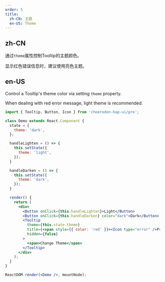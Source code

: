 ```yaml
---
order: 5
title:
  zh-CN: 主题
  en-US: Theme
---
```


## zh-CN

通过`theme`属性控制Tooltip的主题颜色。

显示红色错误信息时，建议使用亮色主题。

## en-US

Control a Tooltip's theme color via setting `theme` property.

When dealing with red error message, light theme is recommended.

````jsx
import { Tooltip, Button, Icon } from 'choerodon-hap-ui/pro';

class Demo extends React.Component {
  state = {
    theme: 'dark',
  };

  handleLighten = () => {
    this.setState({
      theme: 'light',
    });
  }

  handleDarken = () => {
    this.setState({
      theme: 'dark',
    });
  }

  render() {
    return (
      <div>
        <Button onClick={this.handleLighten}>Light</Button>
        <Button onClick={this.handleDarken} color="dark">Dark</Button>
        <Tooltip
          theme={this.state.theme}
          title={<span style={{ color: 'red' }}><Icon type="error" />Prompt Text</span>}
          hidden={false}
        >
          <span>Change Theme</span>
        </Tooltip>
      </div>
    );
  }
}

ReactDOM.render(<Demo />, mountNode);
````
